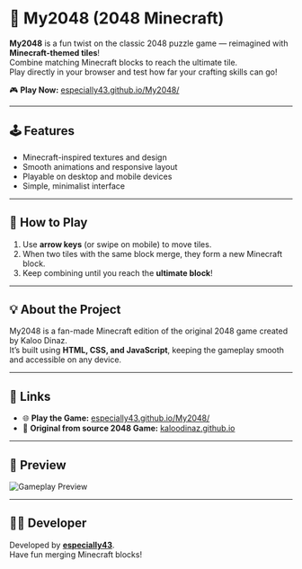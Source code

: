 # 🧱 My2048 (2048 Minecraft)

**My2048** is a fun twist on the classic 2048 puzzle game — reimagined with **Minecraft-themed tiles**!  
Combine matching Minecraft blocks to reach the ultimate tile.  
Play directly in your browser and test how far your crafting skills can go!

🎮 **Play Now:** [especially43.github.io/My2048/](https://especially43.github.io/My2048/)


---

## 🕹️ Features
- Minecraft-inspired textures and design  
- Smooth animations and responsive layout  
- Playable on desktop and mobile devices  
- Simple, minimalist interface  

---

## 🚀 How to Play
1. Use **arrow keys** (or swipe on mobile) to move tiles.  
2. When two tiles with the same block merge, they form a new Minecraft block.  
3. Keep combining until you reach the **ultimate block**!  

---

## 💡 About the Project
My2048 is a fan-made Minecraft edition of the original 2048 game created by Kaloo Dinaz.  
It’s built using **HTML, CSS, and JavaScript**, keeping the gameplay smooth and accessible on any device.  

---

## 🔗 Links
- 🌐 **Play the Game:** [especially43.github.io/My2048/](https://especially43.github.io/My2048/)  
- 🧩 **Original from source 2048 Game:** [kaloodinaz.github.io](https://kaloodinaz.github.io/2048-online/)  

---

## 📸 Preview
![Gameplay Preview](https://especially43.github.io/My2048/og-image.jpg)

---

## 🧑‍💻 Developer
Developed by [**especially43**](https://github.com/especially43).  
Have fun merging Minecraft blocks!

